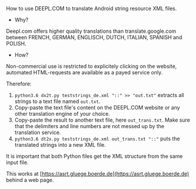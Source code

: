 
How to use DEEPL.COM to translate Android string resource XML files.

* Why? 

Deepl.com offers higher quality translations than translate.google.com 
between FRENCH, GERMAN, ENGLISCH, DUTCH, ITALIAN, SPANISH and POLISH.

* How? 

Non-commercial use is restricted to explicitely clicking on the website,
automated HTML-requests are available as a payed service only. 

Therefore:

1. `python3.6 dx2t.py teststrings_de.xml "::" >> "out.txt"` extracts all strings to a text file named `out.txt`.
2. Copy-paste the text file's content on the DEEPL.COM website or any other translation engine of your choice.
3. Copy-paste the result to another text file, here `out_trans.txt`. Make sure that the delimiters and line numbers are not messed up by the translation service. 
4. `python3.6 dt2x.py teststrings_de.xml out_trans.txt "::"` puts the translated strings into a 
    new XML file. 
   
It is important that both Python files get the XML structure from the same 
input file.

This works at [https://asrt.gluege.boerde.de](https://asrt.gluege.boerde.de) behind a web page.
